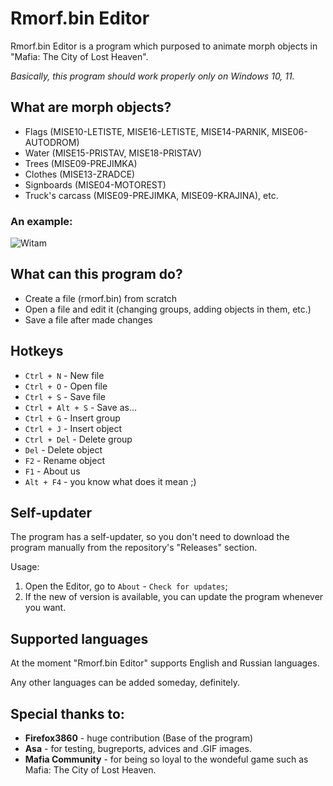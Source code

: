 # Rmorf.bin Editor
Rmorf.bin Editor is a program which purposed to animate morph objects in "Mafia: The City of Lost Heaven".

*Basically, this program should work properly only on Windows 10, 11.*

## What are morph objects?
* Flags (MISE10-LETISTE, MISE16-LETISTE, MISE14-PARNIK, MISE06-AUTODROM)
* Water (MISE15-PRISTAV, MISE18-PRISTAV)
* Trees (MISE09-PREJIMKA)
* Clothes (MISE13-ZRADCE)
* Signboards (MISE04-MOTOREST)
* Truck's carcass (MISE09-PREJIMKA, MISE09-KRAJINA), etc.

### An example:

![Witam](https://raw.githubusercontent.com/legion2809/RmorfBinEditorWPF/main/Gifs/AMflag1.gif)

## What can this program do?
* Create a file (rmorf.bin) from scratch
* Open a file and edit it (changing groups, adding objects in them, etc.)
* Save a file after made changes

## Hotkeys
* `Ctrl + N` - New file
* `Ctrl + O` - Open file
* `Ctrl + S` - Save file
* `Ctrl + Alt + S` - Save as...
* `Ctrl + G` - Insert group
* `Ctrl + J` - Insert object
* `Ctrl + Del` - Delete group
* `Del` - Delete object
* `F2` - Rename object
* `F1` - About us
* `Alt + F4` - you know what does it mean ;)

## Self-updater
The program has a self-updater, so you don't need to download the program manually from the repository's "Releases" section.

Usage: 
1. Open the Editor, go to `About` - `Check for updates`;
2. If the new of version is available, you can update the program whenever you want.

## Supported languages

At the moment "Rmorf.bin Editor" supports English and Russian languages.

Any other languages can be added someday, definitely.

## Special thanks to:
- **Firefox3860** - huge contribution (Base of the program)
- **Asa** - for testing, bugreports, advices and .GIF images.
- **Mafia Community** - for being so loyal to the wondeful game such as Mafia: The City of Lost Heaven.
